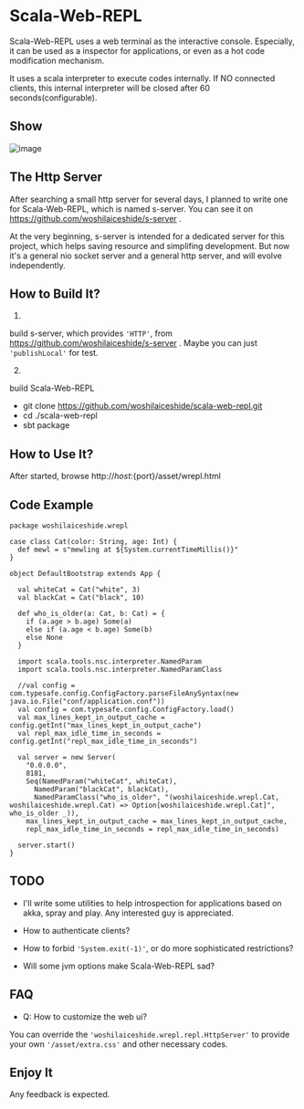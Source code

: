 # Scala-Web-REPL
Scala-Web-REPL uses a web terminal as the interactive console. Especially, it can be used as a inspector for applications, or even as a hot code modification mechanism.

It uses a scala interpreter to execute codes internally. If NO connected clients, this internal interpreter will be closed after 60 seconds(configurable).  

## Show
![image](https://raw.githubusercontent.com/woshilaiceshide/scala-web-repl/master/scala-web-repl.jpg)

## The Http Server
After searching a small http server for several days, I planned to write one for Scala-Web-REPL, which is named s-server. You can see it on https://github.com/woshilaiceshide/s-server . 

At the very beginning, s-server is intended for a dedicated server for this project, which helps saving resource and simplifing development. But now it's a general nio socket server and a general http server, and will evolve independently. 

## How to Build It?
1.
build s-server, which provides `'HTTP'`, from https://github.com/woshilaiceshide/s-server . Maybe you can just `'publishLocal'` for test.
 
2.
build Scala-Web-REPL
* git clone https://github.com/woshilaiceshide/scala-web-repl.git
* cd ./scala-web-repl
* sbt package

## How to Use It?
After started, browse http://${host}:${port}/asset/wrepl.html

## Code Example

	package woshilaiceshide.wrepl
	
	case class Cat(color: String, age: Int) {
	  def mewl = s"mewling at ${System.currentTimeMillis()}"
	}
	
	object DefaultBootstrap extends App {
	
	  val whiteCat = Cat("white", 3)
	  val blackCat = Cat("black", 10)
	
	  def who_is_older(a: Cat, b: Cat) = {
	    if (a.age > b.age) Some(a)
	    else if (a.age < b.age) Some(b)
	    else None
	  }
	
	  import scala.tools.nsc.interpreter.NamedParam
	  import scala.tools.nsc.interpreter.NamedParamClass
	
	  //val config = com.typesafe.config.ConfigFactory.parseFileAnySyntax(new java.io.File("conf/application.conf"))
	  val config = com.typesafe.config.ConfigFactory.load()
	  val max_lines_kept_in_output_cache = config.getInt("max_lines_kept_in_output_cache")
	  val repl_max_idle_time_in_seconds = config.getInt("repl_max_idle_time_in_seconds")
	
	  val server = new Server(
	    "0.0.0.0",
	    8181,
	    Seq(NamedParam("whiteCat", whiteCat),
	      NamedParam("blackCat", blackCat),
	      NamedParamClass("who_is_older", "(woshilaiceshide.wrepl.Cat, woshilaiceshide.wrepl.Cat) => Option[woshilaiceshide.wrepl.Cat]", who_is_older _)),
	    max_lines_kept_in_output_cache = max_lines_kept_in_output_cache,
	    repl_max_idle_time_in_seconds = repl_max_idle_time_in_seconds)
	
	  server.start()
	}
	

## TODO
* I'll write some utilities to help introspection for applications based on akka, spray and play. Any interested guy is appreciated.

* How to authenticate clients?

* How to forbid `'System.exit(-1)'`, or do more sophisticated restrictions?

* Will some jvm options make Scala-Web-REPL sad?

## FAQ
* Q: How to customize the web ui?

You can override the `'woshilaiceshide.wrepl.repl.HttpServer'` to provide your own `'/asset/extra.css'` and other necessary codes. 

## Enjoy It
Any feedback is expected.